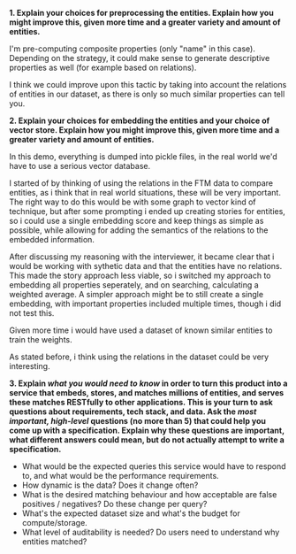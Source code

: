 **1. Explain your choices for preprocessing the entities. Explain how you might improve this, given more time and a greater variety and amount of entities.**

I'm pre-computing composite properties (only "name" in this case). Depending on the strategy, it could make sense to generate descriptive properties as well (for example based on relations).

I think we could improve upon this tactic by taking into account the relations of entities in our dataset, as there is only so much similar properties can tell you.

**2. Explain your choices for embedding the entities and your choice of vector store. Explain how you might improve this, given more time and a greater variety and amount of entities.**

In this demo, everything is dumped into pickle files, in the real world we'd have to use a serious vector database.

I started of by thinking of using the relations in the FTM data to compare entities, as i think that in real world situations, these will be very important. The right way to do this would be with some graph to vector kind of technique, but after some prompting i ended up creating stories for entities, so i could use a single embedding score and keep things as simple as possible, while allowing for adding the semantics of the relations to the embedded information.

After discussing my reasoning with the interviewer, it became clear that i would be working with sythetic data and that the entities have no relations. This made the story approach less viable, so i switched my approach to embedding all properties seperately, and on searching, calculating a weighted average. A simpler approach might be to still create a single embedding, with important properties included multiple times, though i did not test this.

Given more time i would have used a dataset of known similar entities to train the weights.

As stated before, i think using the relations in the dataset could be very interesting.

**3. Explain _what you would need to know_ in order to turn this product into a service that embeds, stores, and matches millions of entities, and serves these matches RESTfully to other applications. This is your turn to ask questions about requirements, tech stack, and data. Ask the _most important, high-level_ questions (no more than 5) that could help you come up with a specification. Explain why these questions are important, what different answers could mean, but do not actually attempt to write a specification.**

- What would be the expected queries this service would have to respond to, and what would be the performance requirements.
- How dynamic is the data? Does it change often?
- What is the desired matching behaviour and how acceptable are false positives / negatives? Do these change per query?
- What's the expected dataset size and what's the budget for compute/storage.
- What level of auditability is needed? Do users need to understand why entities matched?
